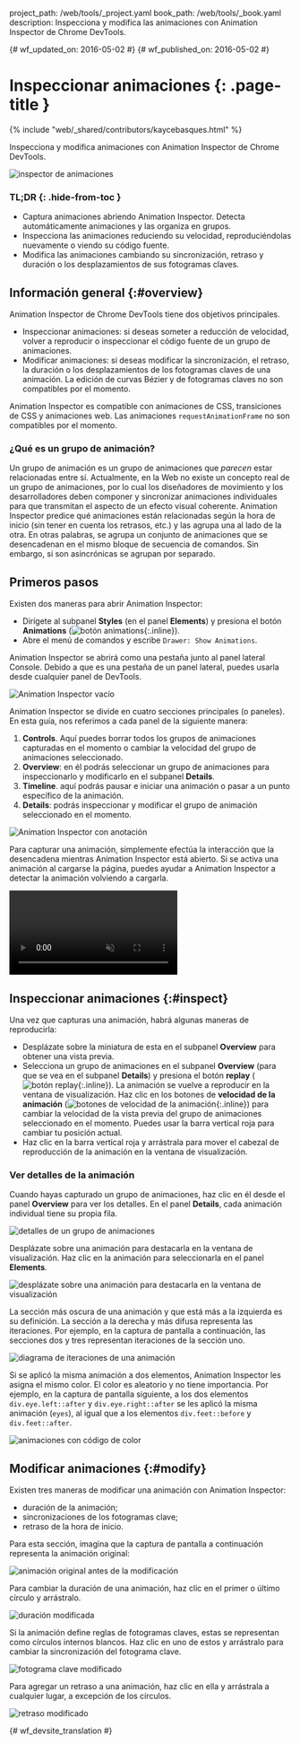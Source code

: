 project_path: /web/tools/_project.yaml
book_path: /web/tools/_book.yaml
description: Inspecciona y modifica las animaciones con Animation Inspector de Chrome DevTools.

{# wf_updated_on: 2016-05-02 #}
{# wf_published_on: 2016-05-02 #}

# Inspeccionar animaciones {: .page-title }

{% include "web/_shared/contributors/kaycebasques.html" %}

Inspecciona y modifica animaciones con Animation Inspector
de Chrome DevTools.

![inspector de animaciones](imgs/animation-inspector.png)


### TL;DR {: .hide-from-toc }
- Captura animaciones abriendo Animation Inspector. Detecta automáticamente animaciones y las organiza en grupos.
- Inspecciona las animaciones reduciendo su velocidad, reproduciéndolas nuevamente o viendo su código fuente.
- Modifica las animaciones cambiando su sincronización, retraso y duración o los desplazamientos de sus fotogramas claves.


## Información general {:#overview}

Animation Inspector de Chrome DevTools tiene dos objetivos principales. 

* Inspeccionar animaciones: si deseas someter a reducción de velocidad, volver a reproducir o inspeccionar el 
  código fuente de un grupo de animaciones. 
* Modificar animaciones: si deseas modificar la sincronización, el retraso, la duración o los desplazamientos de 
    los fotogramas claves de una animación. La edición de curvas Bézier y de fotogramas claves 
  no son compatibles por el momento. 

Animation Inspector es compatible con animaciones de CSS,
transiciones de CSS y animaciones web. Las animaciones `requestAnimationFrame` 
no son compatibles por el momento.

### ¿Qué es un grupo de animación?

Un grupo de animación es un grupo de animaciones que 
*parecen* estar relacionadas entre sí. Actualmente, en la Web no existe un concepto real
de un grupo de animaciones, por lo cual los diseñadores de movimiento y los desarrolladores deben componer 
y sincronizar animaciones individuales para que transmitan el aspecto de un efecto visual 
coherente. Animation Inspector predice qué animaciones están relacionadas según la 
hora de inicio (sin tener en cuenta los retrasos, etc.) y las agrupa una al lado de la otra.
En otras palabras, se agrupa un conjunto de animaciones que se desencadenan en el mismo bloque de secuencia de 
comandos. Sin embargo, si son asincrónicas 
se agrupan por separado. 

## Primeros pasos

Existen dos maneras para abrir Animation Inspector:

* Dirígete al subpanel **Styles** (en el panel **Elements**) y presiona el botón 
  **Animations** (![botón 
  animations](imgs/animations-button.png){:.inline}). 
* Abre el menú de comandos y escribe `Drawer: Show Animations`. 

Animation Inspector se abrirá como una pestaña junto al panel lateral Console. Debido a que
es una pestaña de un panel lateral, puedes usarla desde cualquier panel de DevTools. 

![Animation Inspector vacío](imgs/empty-ai.png)

Animation Inspector se divide en cuatro secciones principales (o paneles). En esta guía,
nos referimos a cada panel de la siguiente manera:

1. **Controls**. Aquí puedes borrar todos los grupos de animaciones capturadas 
   en el momento o cambiar la velocidad del grupo de animaciones seleccionado.
2. **Overview**: en él podrás seleccionar un grupo de animaciones para inspeccionarlo 
   y modificarlo en el subpanel **Details**.
3. **Timeline**. aquí podrás pausar e iniciar una animación o pasar a un punto específico 
   de la animación.
4. **Details**: podrás inspeccionar y modificar el grupo de animación
   seleccionado en el momento. 

![Animation Inspector con anotación](imgs/annotated-animation-inspector.png)

Para capturar una animación, simplemente efectúa la interacción que la desencadena
mientras Animation Inspector está abierto. Si se activa una animación al cargarse 
la página, puedes ayudar a Animation Inspector a detectar la animación 
volviendo a cargarla. 

<video src="animations/capture-animations.mp4"
       autoplay loop muted controls></video>

## Inspeccionar animaciones {:#inspect}

Una vez que capturas una animación, habrá algunas maneras de reproducirla:

* Desplázate sobre la miniatura de esta en el subpanel **Overview** para obtener una vista previa.
* Selecciona un grupo de animaciones en el subpanel **Overview** (para que se vea en el subpanel
  **Details**) y presiona el botón **replay**
  (![botón replay](imgs/replay-button.png){:.inline}). La animación se vuelve a reproducir
  en la ventana de visualización.
  Haz clic en los botones de **velocidad de la animación** (![botones de velocidad 
  de la animación](imgs/animation-speed-buttons.png){:.inline}) para cambiar la velocidad de la 
  vista previa del grupo de animaciones seleccionado en el momento. Puedes usar la barra vertical 
  roja para cambiar tu posición actual. 
* Haz clic en la barra vertical roja y arrástrala para mover el cabezal de reproducción de la animación en la ventana de visualización. 

### Ver detalles de la animación

Cuando hayas capturado un grupo de animaciones, haz clic en él desde el panel **Overview** 
para ver los detalles. En el panel **Details**, cada animación individual tiene
su propia fila. 

![detalles de un grupo de animaciones](imgs/animation-group-details.png)

Desplázate sobre una animación para destacarla en la ventana de visualización. Haz clic en la animación
para seleccionarla en el panel **Elements**. 

![desplázate sobre una animación para destacarla en 
la ventana de visualización](imgs/highlight-animation.png)

La sección más oscura de una animación y que está más a la izquierda es su definición. La sección
a la derecha y más difusa representa las iteraciones. Por ejemplo, en la 
captura de pantalla a continuación, las secciones dos y tres representan iteraciones de la sección uno. 

![diagrama de iteraciones de una animación](imgs/animation-iterations.png)

Si se aplicó la misma animación a dos elementos, Animation 
Inspector les asigna el mismo color. El color es aleatorio y 
no tiene importancia.
Por ejemplo, en la captura de pantalla siguiente, a los dos elementos `div.eye.left::after` 
y `div.eye.right::after` se les aplicó la misma animación (`eyes`), 
al igual que a los elementos `div.feet::before` y `div.feet::after`. 

![animaciones con código de color](imgs/color-coded-animations.png)

## Modificar animaciones {:#modify}

Existen tres maneras de modificar una animación con Animation Inspector:

* duración de la animación;
* sincronizaciones de los fotogramas clave;
* retraso de la hora de inicio.

Para esta sección, imagina que la captura de pantalla a continuación representa la animación
original:

![animación original antes de la modificación](imgs/modify-original.png)

Para cambiar la duración de una animación, haz clic en el primer o último círculo 
y arrástralo.

![duración modificada](imgs/modify-duration.png)

Si la animación define reglas de fotogramas claves, estas se representan como
círculos internos blancos. Haz clic en uno de estos y arrástralo para cambiar la sincronización del 
fotograma clave.

![fotograma clave modificado](imgs/modify-keyframe.png)

Para agregar un retraso a una animación, haz clic en ella y arrástrala a cualquier lugar, a excepción de los 
círculos. 

![retraso modificado](imgs/modify-delay.png)


{# wf_devsite_translation #}
